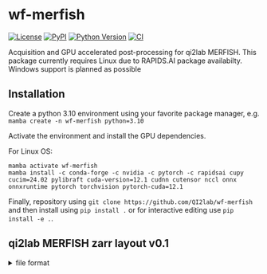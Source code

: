 # wf-merfish

[![License](https://img.shields.io/pypi/l/wf-merfish.svg?color=green)](https://github.com/dpshepherd/wf-merfish/main/LICENSE)
[![PyPI](https://img.shields.io/pypi/v/wf-merfish.svg?color=green)](https://pypi.org/project/wf-merfish)
[![Python Version](https://img.shields.io/pypi/pyversions/wf-merfish.svg?color=green)](https://python.org)
[![CI](https://github.com/dpshepherd/wf-merfish/actions/workflows/ci.yml/badge.svg)](https://github.com/dpshepherd/wf-merfish/actions/workflows/ci.yml)

Acquisition and GPU accelerated post-processing for qi2lab MERFISH. This package currently requires Linux due to RAPIDS.AI package availabilty. Windows support is planned as possible

## Installation

Create a python 3.10 environment using your favorite package manager, e.g.
```mamba create -n wf-merfish python=3.10```

Activate the environment and install the GPU dependencies.

For Linux OS:
```
mamba activate wf-merfish
mamba install -c conda-forge -c nvidia -c pytorch -c rapidsai cupy cucim=24.02 pylibraft cuda-version=12.1 cudnn cutensor nccl onnx onnxruntime pytorch torchvision pytorch-cuda=12.1
```

Finally, repository using ```git clone https://github.com/QI2lab/wf-merfish``` and then install using `pip install .` or for interactive editing use `pip install -e .`.

## qi2lab MERFISH zarr layout v0.1
<details>
<summary>file format</summary>
  
- /project_root
  - /calibrations.zarr
    - .zattrs
      - <exp_codebook> (with blank codes)
      - <exp_order> (e.g. round 0 -> codebook bits 0,1)
      - <metadata> (objective NA, channels used, etc...)
    - <camera_noise_map> (used for hotpixel correction)
    - <psf_data> (calculated based on experiment metadata)
  - /polyDT
    - /tile000
      - /round0000.zarr
        - .zattrs
          - <stage_zyx_um>
          - <wavelengths_um> (excitation, emission)
          - <voxel_size_zyx_um>
          - <bit_linker>
          - <affine_zyx_um> (affine transform for world coordinate warping)
          - <origin_zyx_um> (origin rigid translation transform for world coordinate warping)
          - <spacing_zyx_um> (spacing scale transform for world coordinate warping)
        - <raw_data>
        - <registered_data> (note this is the same as the raw data for the first round)
      - /round0001.zarr
        - .zattrs
          - <stage_zyx_um>
          - <wavelengths> (excitation, emission)
          - <bit_linker>
          - <rigid_xyz_px> (rigid registration for round 0 alignment)
        - <camera_data>
        - <raw_data>
        - <of_xyz_3x_downsample> (optical flow field for round 0 alginment)
        - <registered_decon_data> (rigid and deformable registration applied to warp back to round 0)
      - /roundNNNN.zarr
    - /tile001
    - ...
    - /tileNNN
  - /readouts
    - /tile0000
      - /bit00.zarr
        - .zattrs
          - <wavelengths_um> (excitation, emission)
          - <voxel_size_zyx_um>
          - <round_linker>
        - <camera_data>
        - <raw_data>
        - <registered_decon_data>
        - <registered_ufish_data>
      - /bit01.zarr
      - ...
      - /bitNN.zarr
  - /ufish_localizations
    - /tile0000
      - bit01.parquet
      - bitNN.parquet
    - /tile0001
    - ....
    - /tileNNNN
  - /decoded
    - tile0000_decoded_features.csv
    - ...
    - tileNNNN_decod_features.csv
    - all_tiles_filtered_decoded_features.parquet
  - /fused
    - /fused.zarr
      - <fused_iso_zyx>

</details>
      

